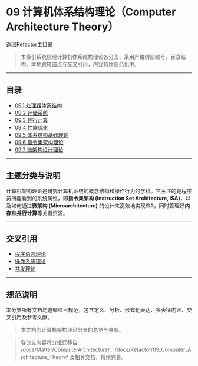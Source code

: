 # 09 计算机体系结构理论（Computer Architecture Theory）

[返回Refactor主目录](../README.md)

> 本索引系统梳理计算机体系结构理论各分支，采用严格树形编号、目录结构、本地跳转锚点与交叉引用，内容持续规范化中。

---

## 目录

- [09.1 处理器体系结构](./01_Processor_Architecture/README.md)
- [09.2 存储系统](./02_Memory_Systems/README.md)
- [09.3 并行计算](./03_Parallel_Computing/README.md)
- [09.4 性能优化](./04_Performance_Optimization/README.md)
- [09.5 体系结构基础理论](./09.1.01_计算机体系结构基础理论.md)
- [09.6 指令集架构理论](./09.1.02_指令集架构理论.md)
- [09.7 微架构设计理论](./09.1.03_微架构设计理论.md)

---

## 主题分类与说明

计算机架构理论是研究计算机系统的概念结构和操作行为的学科。它关注的是程序员所能看到的系统属性，即**指令集架构 (Instruction Set Architecture, ISA)**，以及如何通过**微架构 (Microarchitecture)** 的设计来高效地实现ISA，同时管理好**内存**和**并行计算**等关键资源。

---

## 交叉引用

- [程序语言理论](../08_Programming_Language_Theory/README.md)
- [操作系统理论](../10_Operating_System_Theory/README.md)
- [并发理论](../11_Concurrency_Theory/README.md)

---

## 规范说明

本分支所有文档均遵循项目规范，包含定义、分析、形式化表达、多表征内容、交叉引用及参考文献。

> 本文档为计算机架构理论分支的总览与导航。

> 各分支内容将分批迁移自 /docs/Matter/ComputerArchitecture/、/docs/Refactor/09_Computer_Architecture_Theory/ 及相关文档，持续完善。
